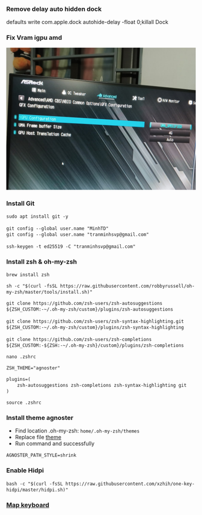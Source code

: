 ### Remove delay auto hidden dock

defaults write com.apple.dock autohide-delay -float 0;killall Dock

### Fix Vram igpu amd

![image](image.jpeg)

### Install Git

```
sudo apt install git -y

git config --global user.name "MinhTD"
git config --global user.name "tranminhsvp@gmail.com"

ssh-keygen -t ed25519 -C "tranminhsvp@gmail.com"

```

### Install zsh & oh-my-zsh

```
brew install zsh
```

```
sh -c "$(curl -fsSL https://raw.githubusercontent.com/robbyrussell/oh-my-zsh/master/tools/install.sh)"
```

```
git clone https://github.com/zsh-users/zsh-autosuggestions ${ZSH_CUSTOM:-~/.oh-my-zsh/custom}/plugins/zsh-autosuggestions

git clone https://github.com/zsh-users/zsh-syntax-highlighting.git ${ZSH_CUSTOM:-~/.oh-my-zsh/custom}/plugins/zsh-syntax-highlighting

git clone https://github.com/zsh-users/zsh-completions ${ZSH_CUSTOM:-${ZSH:-~/.oh-my-zsh}/custom}/plugins/zsh-completions
```

```
nano .zshrc
```

```
ZSH_THEME="agnoster"
```

```
plugins=(
    zsh-autosuggestions zsh-completions zsh-syntax-highlighting git
)
```

```
source .zshrc
```

### Install theme agnoster

- Find location .oh-my-zsh: `home/.oh-my-zsh/themes`
- Replace file [theme](./agnoster.zsh-theme)
- Run command and successfully

```
AGNOSTER_PATH_STYLE=shrink
```

### Enable Hidpi

```
bash -c "$(curl -fsSL https://raw.githubusercontent.com/xzhih/one-key-hidpi/master/hidpi.sh)"
```

### [Map keyboard](https://karabiner-elements.pqrs.org)

